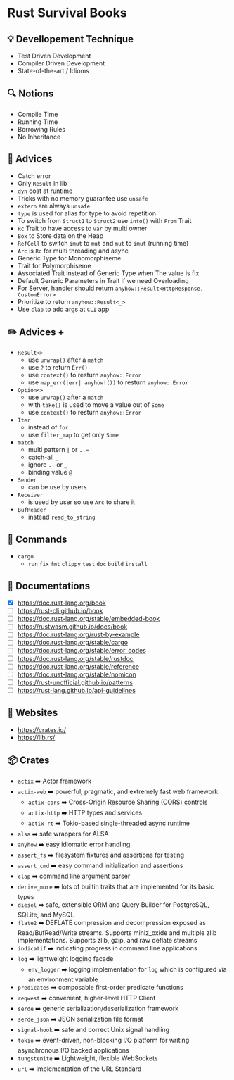 # Rust Survival Books

## :bulb: Devellopement Technique

- Test Driven Development
- Compiler Driven Development
- State-of-the-art / Idioms

## :mag: Notions

- Compile Time
- Running Time
- Borrowing Rules
- No Inheritance

## :page_facing_up: Advices

- Catch error
- Only `Result` in lib
- `dyn` cost at runtime
- Tricks with no memory guarantee use `unsafe`
- `extern` are always `unsafe`
- `type` is used for alias for type to  avoid repetition
- To switch from `Struct1` to `Struct2` use `into()` with `From` Trait
- `Rc` Trait to have access to `var` by multi owner
- `Box` to Store data on the Heap
- `RefCell` to switch `imut` to `mut` and `mut` to `imut` (running time)
- `Arc` is `Rc` for multi threading and async
- Generic Type for Monomorphiseme
- Trait for Polymorphiseme
- Associated Trait instead of Generic Type when The value is fix
- Default Generic Parameters in Trait if we need Overloading
- For Server, handler should return `anyhow::Result<HttpResponse, CustomError>`
- Prioritize to return `anyhow::Result<_>`
- Use `clap` to add args at `CLI` app

## :pencil2: Advices +

- `Result<>`
  - use `unwrap()` after a `match`
  - use `?` to return `Err()`
  - use `context()` to resturn `anyhow::Error`
  - use `map_err(|err| anyhow!())` to resturn `anyhow::Error`
- `Option<>`
  - use `unwrap()` after a `match`
  - with `take()` is used to move a value out of `Some`
  - use `context()` to resturn `anyhow::Error`
- `Iter`
  - instead of `for`
  - use `filter_map` to get only `Some`
- `match`
  - multi pattern `|` or `..=`
  - catch-all `_`
  - ignore `..` or `_`
  - binding value `@`
- `Sender`
  - can be use by users
- `Receiver`
  - is used by user so use `Arc` to share it
- `BufReader`
  - instead `read_to_string`

## :wrench: Commands

- `cargo`
  - `run` `fix` `fmt` `clippy` `test` `doc` `build` `install`

## :memo: Documentations

- [x] https://doc.rust-lang.org/book
- [ ] https://rust-cli.github.io/book
- [ ] https://doc.rust-lang.org/stable/embedded-book
- [ ] https://rustwasm.github.io/docs/book
- [ ] https://doc.rust-lang.org/rust-by-example
- [ ] https://doc.rust-lang.org/stable/cargo
- [ ] https://doc.rust-lang.org/stable/error_codes
- [ ] https://doc.rust-lang.org/stable/rustdoc
- [ ] https://doc.rust-lang.org/stable/reference
- [ ] https://doc.rust-lang.org/stable/nomicon
- [ ] https://rust-unofficial.github.io/patterns
- [ ] https://rust-lang.github.io/api-guidelines

## :pushpin: Websites

- https://crates.io/
- https://lib.rs/

## :package: Crates

- `actix` :arrow_right: Actor framework
- `actix-web` :arrow_right: powerful, pragmatic, and extremely fast web framework
  - `actix-cors` :arrow_right: Cross-Origin Resource Sharing (CORS) controls
  - `actix-http` :arrow_right: HTTP types and services
  - `actix-rt` :arrow_right: Tokio-based single-threaded async runtime
- `alsa` :arrow_right: safe wrappers for ALSA
- `anyhow` :arrow_right: easy idiomatic error handling
- `assert_fs` :arrow_right: filesystem fixtures and assertions for testing
- `assert_cmd` :arrow_right: easy command initialization and assertions
- `clap` :arrow_right: command line argument parser
- `derive_more` :arrow_right:  lots of builtin traits that are implemented for its basic types
- `diesel` :arrow_right: safe, extensible ORM and Query Builder for PostgreSQL, SQLite, and MySQL
- `flate2` :arrow_right: DEFLATE compression and decompression exposed as Read/BufRead/Write streams. Supports miniz_oxide and multiple zlib implementations. Supports zlib, gzip, and raw deflate streams
- `indicatif` :arrow_right: indicating progress in command line applications
- `log` :arrow_right: lightweight logging facade
  - `env_logger` :arrow_right: logging implementation for `log` which is configured via an environment variable
- `predicates` :arrow_right: composable first-order predicate functions
- `reqwest` :arrow_right: convenient, higher-level HTTP Client
- `serde` :arrow_right: generic serialization/deserialization framework
- `serde_json` :arrow_right: JSON serialization file format
- `signal-hook` :arrow_right: safe and correct Unix signal handling
- `tokio` :arrow_right: event-driven, non-blocking I/O platform for writing asynchronous I/O backed applications
- `tungstenite` :arrow_right: Lightweight, flexible WebSockets
- `url` :arrow_right: implementation of the URL Standard

